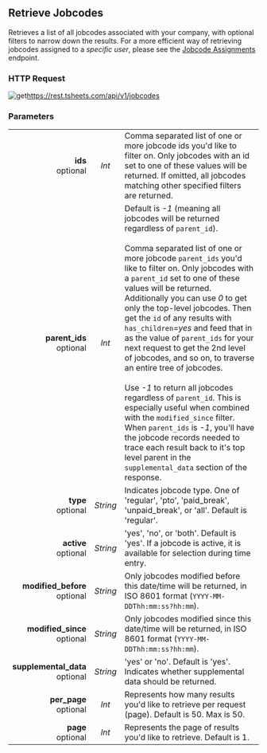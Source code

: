 ## Retrieve Jobcodes

Retrieves a list of all jobcodes associated with your company, with optional filters to narrow down the results. For a more efficient way of retrieving jobcodes assigned to a _specific user_, please see the [Jobcode Assignments](#the-jobcode-assignments-object) endpoint.

### HTTP Request

<img src="../../images/get.png" alt="get"/><api>https://rest.tsheets.com/api/v1/jobcodes</api>

### Parameters
|                |             |             |
| -------------: | :---------: | ----------- |
| **ids**<br/>optional | _Int_ | Comma separated list of one or more jobcode ids you'd like to filter on. Only jobcodes with an id set to one of these values will be returned. If omitted, all jobcodes matching other specified filters are returned. |
| **parent_ids**<br/>optional | _Int_ | Default is _-1_ (meaning all jobcodes will be returned regardless of `parent_id`).<br/><br/>Comma separated list of one or more jobcode `parent_ids` you'd like to filter on. Only jobcodes with a `parent_id` set to one of these values will be returned. Additionally you can use _0_ to get only the top-level jobcodes. Then get the `id` of any results with `has_children`=_yes_ and feed that in as the value of `parent_ids` for your next request to get the 2nd level of jobcodes, and so on, to traverse an entire tree of jobcodes.<br/><br/>Use _-1_ to return all jobcodes regardless of `parent_id`. This is especially useful when combined with the `modified_since` filter. When `parent_ids` is _-1_, you'll have the jobcode records needed to trace each result back to it's top level parent in the `supplemental_data` section of the response. |
| **type**<br/>optional | _String_ | Indicates jobcode type. One of 'regular', 'pto', 'paid_break', 'unpaid_break', or 'all'.  Default is 'regular'. |
| **active**<br/>optional | _String_ | 'yes', 'no', or 'both'. Default is 'yes'. If a jobcode is active, it is available for selection during time entry. |
| **modified_before**<br/>optional | _String_ | Only jobcodes modified before this date/time will be returned, in ISO 8601 format (`YYYY-MM-DDThh:mm:ss?hh:mm`). |
| **modified_since**<br/>optional | _String_ | Only jobcodes modified since this date/time will be returned, in ISO 8601 format (`YYYY-MM-DDThh:mm:ss?hh:mm`). |
| **supplemental_data**<br/>optional | _String_ | 'yes' or 'no'. Default is 'yes'. Indicates whether supplemental data should be returned. |
| **per_page**<br/>optional | _Int_ | Represents how many results you'd like to retrieve per request (page). Default is 50. Max is 50. |
| **page**<br/>optional | _Int_ | Represents the page of results you'd like to retrieve. Default is 1. |
